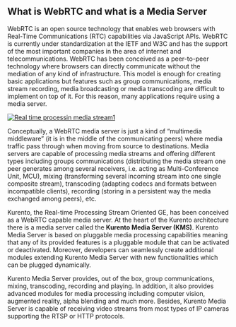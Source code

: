 <hr class="processing" style="display:none"/>
<h2>What is WebRTC and what is a Media Server</h2>

WebRTC is an open source technology that enables web browsers with Real-Time
Communications (RTC) capabilities via JavaScript APIs. WebRTC is currently under
standardization at the IETF and W3C and has the support of the most important
companies in the area of internet and telecommunications. WebRTC has been
conceived as a peer-to-peer technology where browsers can directly communicate
without the mediation of any kind of infrastructure. This model is enough for
creating basic applications but features such as group communications, media
stream recording, media broadcasting or media transcoding are difficult to
implement on top of it. For this reason, many applications require using a media
server.

[![Real time processin media
stream1](images/Real-time-processin-media-stream1.png)](images/Real-time-processin-media-stream1.png)

Conceptually, a WebRTC media server is just a kind of “multimedia middleware”
(it is in the middle of the communicating peers) where media traffic pass
through when moving from source to destinations. Media servers are capable of
processing media streams and offering different types including groups
communications (distributing the media stream one peer generates among several
receivers, i.e. acting as Multi-Conference Unit, MCU), mixing (transforming
several incoming stream into one single composite stream), transcoding (adapting
codecs and formats between incompatible clients), recording (storing in a
persistent way the media exchanged among peers), etc.

Kurento, the Real-time Processing Stream Oriented GE, has been conceived as a
WebRTC capable media server. At the heart of the Kurento architecture there is a
media server called the **Kurento Media Server (KMS)**. Kurento Media Server is
based on pluggable media processing capabilities meaning that any of its
provided features is a pluggable module that can be activated or deactivated.
Moreover, developers can seamlessly create additional modules extending Kurento
Media Server with new functionalities which can be plugged dynamically.

Kurento Media Server provides, out of the box, group communications, mixing,
transcoding, recording and playing. In addition, it also provides advanced
modules for media processing including computer vision, augmented reality, alpha
blending and much more. Besides, Kurento Media Server is capable of receiving
video streams from most types of IP cameras supporting the RTSP or HTTP
protocols.
